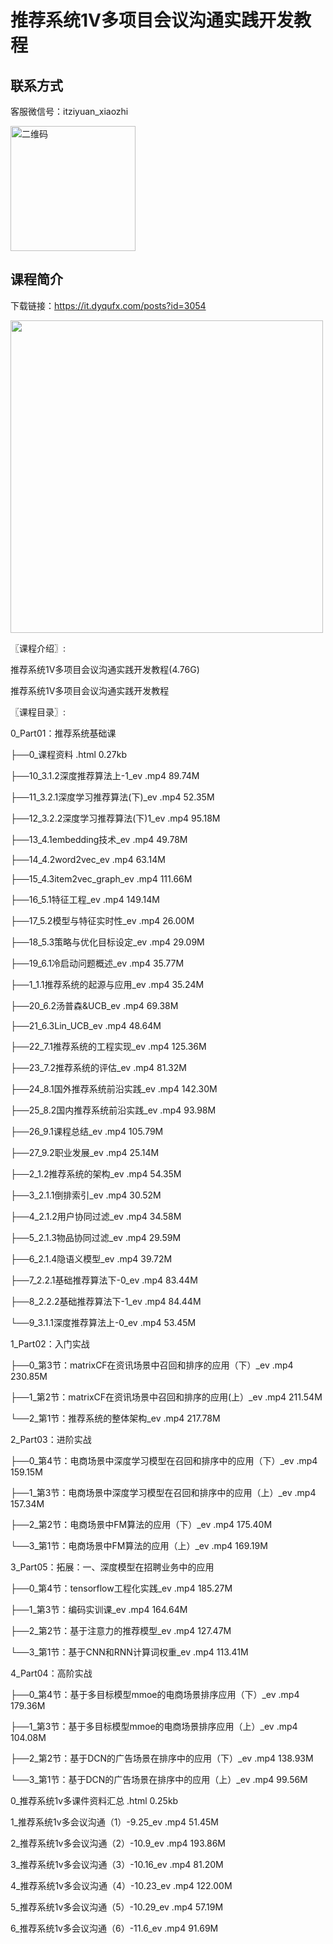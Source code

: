 # 推荐系统1V多项目会议沟通实践开发教程

## 联系方式

客服微信号：itziyuan_xiaozhi

<img src="https://ziyuanyun.oss-cn-guangzhou.aliyuncs.com/common/20240614073449/666b82192834a.jpg" width="200" height="200" alt="二维码">

## 课程简介

下载链接：https://it.dyqufx.com/posts?id=3054

<img src="https://ziyuanyun.oss-cn-guangzhou.aliyuncs.com/yun/20240515184941/6644934552696.jpg" width="500" alt="">

  〖课程介绍〗:

 推荐系统1V多项目会议沟通实践开发教程(4.76G)

 推荐系统1V多项目会议沟通实践开发教程



 〖课程目录〗:

 0_Part01：推荐系统基础课

 ├──0_课程资料 .html 0.27kb

 ├──10_3.1.2深度推荐算法上-1_ev .mp4 89.74M

 ├──11_3.2.1深度学习推荐算法(下)_ev .mp4 52.35M

 ├──12_3.2.2深度学习推荐算法(下)1_ev .mp4 95.18M

 ├──13_4.1embedding技术_ev .mp4 49.78M

 ├──14_4.2word2vec_ev .mp4 63.14M

 ├──15_4.3item2vec_graph_ev .mp4 111.66M

 ├──16_5.1特征工程_ev .mp4 149.14M

 ├──17_5.2模型与特征实时性_ev .mp4 26.00M

 ├──18_5.3策略与优化目标设定_ev .mp4 29.09M

 ├──19_6.1冷启动问题概述_ev .mp4 35.77M

 ├──1_1.1推荐系统的起源与应用_ev .mp4 35.24M

 ├──20_6.2汤普森&amp;UCB_ev .mp4 69.38M

 ├──21_6.3Lin_UCB_ev .mp4 48.64M

 ├──22_7.1推荐系统的工程实现_ev .mp4 125.36M

 ├──23_7.2推荐系统的评估_ev .mp4 81.32M

 ├──24_8.1国外推荐系统前沿实践_ev .mp4 142.30M

 ├──25_8.2国内推荐系统前沿实践_ev .mp4 93.98M

 ├──26_9.1课程总结_ev .mp4 105.79M

 ├──27_9.2职业发展_ev .mp4 25.14M

 ├──2_1.2推荐系统的架构_ev .mp4 54.35M

 ├──3_2.1.1倒排索引_ev .mp4 30.52M

 ├──4_2.1.2用户协同过滤_ev .mp4 34.58M

 ├──5_2.1.3物品协同过滤_ev .mp4 29.59M

 ├──6_2.1.4隐语义模型_ev .mp4 39.72M

 ├──7_2.2.1基础推荐算法下-0_ev .mp4 83.44M

 ├──8_2.2.2基础推荐算法下-1_ev .mp4 84.44M

 └──9_3.1.1深度推荐算法上-0_ev .mp4 53.45M

 1_Part02：入门实战

 ├──0_第3节：matrixCF在资讯场景中召回和排序的应用（下）_ev .mp4 230.85M

 ├──1_第2节：matrixCF在资讯场景中召回和排序的应用(上）_ev .mp4 211.54M

 └──2_第1节：推荐系统的整体架构_ev .mp4 217.78M

 2_Part03：进阶实战

 ├──0_第4节：电商场景中深度学习模型在召回和排序中的应用（下）_ev .mp4 159.15M

 ├──1_第3节：电商场景中深度学习模型在召回和排序中的应用（上）_ev .mp4 157.34M

 ├──2_第2节：电商场景中FM算法的应用（下）_ev .mp4 175.40M

 └──3_第1节：电商场景中FM算法的应用（上）_ev .mp4 169.19M

 3_Part05：拓展：一、深度模型在招聘业务中的应用

 ├──0_第4节：tensorflow工程化实践_ev .mp4 185.27M

 ├──1_第3节：编码实训课_ev .mp4 164.64M

 ├──2_第2节：基于注意力的推荐模型_ev .mp4 127.47M

 └──3_第1节：基于CNN和RNN计算词权重_ev .mp4 113.41M

 4_Part04：高阶实战

 ├──0_第4节：基于多目标模型mmoe的电商场景排序应用（下）_ev .mp4 179.36M

 ├──1_第3节：基于多目标模型mmoe的电商场景排序应用（上）_ev .mp4 104.08M

 ├──2_第2节：基于DCN的广告场景在排序中的应用（下）_ev .mp4 138.93M

 └──3_第1节：基于DCN的广告场景在排序中的应用（上）_ev .mp4 99.56M

 0_推荐系统1v多课件资料汇总 .html 0.25kb

 1_推荐系统1v多会议沟通（1）-9.25_ev .mp4 51.45M

 2_推荐系统1v多会议沟通（2）-10.9_ev .mp4 193.86M

 3_推荐系统1v多会议沟通（3）-10.16_ev .mp4 81.20M

 4_推荐系统1v多会议沟通（4）-10.23_ev .mp4 122.00M

 5_推荐系统1v多会议沟通（5）-10.29_ev .mp4 57.19M

 6_推荐系统1v多会议沟通（6）-11.6_ev .mp4 91.69M

  